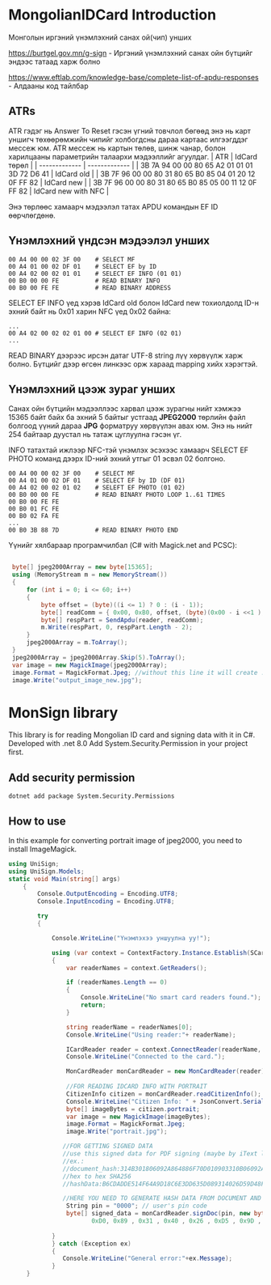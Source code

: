 # MongolianIDCard Introduction
Монголын иргэний үнэмлэхний санах ой(чип) унших 

https://burtgel.gov.mn/g-sign - Иргэний үнэмлэхний санах ойн бүтцийг эндээс татаад харж болно

https://www.eftlab.com/knowledge-base/complete-list-of-apdu-responses - Алдааны код тайлбар

## ATRs
ATR гэдэг нь Answer To Reset гэсэн үгний товчлол бөгөөд энэ нь карт уншигч төхөөрөмжийн чипийг холбогдсны дараа картаас илгээгддэг мессеж юм. ATR мессеж нь картын төлөв, шинж чанар, болон харилцааны параметрийн талаархи мэдээллийг агуулдаг.
| ATR  | IdCard төрөл |
| ------------- | ------------- |
| 3B 7A 94 00 00 80 65 A2 01 01 01 3D 72 D6 41  | IdCard old  |
| 3B 7F 96 00 00 80 31 80 65 B0 85 04 01 20 12 0F FF 82  | IdCard new  |
| 3B 7F 96 00 00 80 31 80 65 B0 85 05 00 11 12 0F FF 82  | IdCard new with NFC  |


Энэ төрлөөс хамаарч мэдээлэл татах APDU командын EF ID өөрчлөгдөнө.

## Үнэмлэхний үндсэн мэдээлэл унших
```
00 A4 00 00 02 3F 00    # SELECT MF
00 A4 01 00 02 DF 01    # SELECT EF by ID
00 A4 02 00 02 01 01    # SELECT EF INFO (01 01)
00 B0 00 00 FE          # READ BINARY INFO
00 B0 00 FE FE          # READ BINARY ADDRESS
```

SELECT EF INFO үед хэрэв IdCard old болон IdCard new тохиолдолд ID-н эхний байт нь 0x01 харин NFC үед 0x02 байна:
```
...
00 A4 02 00 02 02 01 00 # SELECT EF INFO (02 01)
...
```
READ BINARY дээрээс ирсэн датаг UTF-8 string лүү хөрвүүлж харж болно. Бүтцийг дээр өгсөн линкээс орж хараад mapping хийх хэрэгтэй.

## Үнэмлэхний цээж зураг унших
Санах ойн бүтцийн мэдээллээс харвал цээж зурагны нийт хэмжээ 15365 байт байх ба эхний 5 байтыг устгаад **JPEG2000** төрлийн файл болгоод үүний дараа **JPG** форматруу хөрвүүлэн авах юм.
Энэ нь нийт 254 байтаар дуустал нь татаж цуглуулна гэсэн үг. 

INFO татахтай ижлээр NFC-тэй үнэмлэх эсэхээс хамаарч SELECT EF PHOTO команд дээрх ID-ний эхний утгыг 01 эсвэл 02 болгоно.
```
00 A4 00 00 02 3F 00    # SELECT MF
00 A4 01 00 02 DF 01    # SELECT EF by ID (DF 01)
00 A4 02 00 02 01 02    # SELEFT EF PHOTO (01 02)
00 B0 00 00 FE          # READ BINARY PHOTO LOOP 1..61 TIMES
00 B0 00 FE FE
00 B0 01 FC FE
00 B0 02 FA FE
...
00 B0 3B 88 7D          # READ BINARY PHOTO END
```
Үүнийг хялбараар програмчилбал (C# with Magick.net and PCSC):
```csharp

 byte[] jpeg2000Array = new byte[15365];
 using (MemoryStream m = new MemoryStream())
 {
     for (int i = 0; i <= 60; i++)
     {
         byte offset = (byte)((i <= 1) ? 0 : (i - 1));
         byte[] readComm = { 0x00, 0xB0, offset, (byte)(0x00 - i <<1 ), 0xfe };
         byte[] respPart = SendApdu(reader, readComm);
         m.Write(respPart, 0, respPart.Length - 2);
     }
     jpeg2000Array = m.ToArray();
 }
 jpeg2000Array = jpeg2000Array.Skip(5).ToArray();
 var image = new MagickImage(jpeg2000Array);
 image.Format = MagickFormat.Jpeg; //without this line it will create .jp2 file.
 image.Write("output_image_new.jpg");
```


# MonSign library
This library is for reading Mongolian ID card and signing data with it in C#.
Developed with .net 8.0
Add System.Security.Permission in your project first.

## Add security permission
```
dotnet add package System.Security.Permissions
```
## How to use

In this example for converting portrait image of jpeg2000, you need to install ImageMagick. 

```C#
using UniSign;
using UniSign.Models;
static void Main(string[] args)
    {
        Console.OutputEncoding = Encoding.UTF8;
        Console.InputEncoding = Encoding.UTF8;

        try
        {

            Console.WriteLine("Үнэмлэхээ уншуулна уу!");

            using (var context = ContextFactory.Instance.Establish(SCardScope.System))
            {
                var readerNames = context.GetReaders();

                if (readerNames.Length == 0)
                {
                    Console.WriteLine("No smart card readers found.");
                    return;
                }

                string readerName = readerNames[0];
                Console.WriteLine("Using reader:"+ readerName);

                ICardReader reader = context.ConnectReader(readerName, SCardShareMode.Shared, SCardProtocol.T0 | SCardProtocol.T1);
                Console.WriteLine("Connected to the card.");

                MonCardReader monCardReader = new MonCardReader(reader);
            
                //FOR READING IDCARD INFO WITH PORTRAIT
                CitizenInfo citizen = monCardReader.readCitizenInfo();
                Console.WriteLine("Citizen Info: " + JsonConvert.SerializeObject(citizen));
                byte[] imageBytes = citizen.portrait;
                var image = new MagickImage(imageBytes);
                image.Format = MagickFormat.Jpeg;
                image.Write("portrait.jpg");

               //FOR GETTING SIGNED DATA
               //use this signed data for PDF signing (maybe by iText library)
               //ex.:
               //document_hash:314B301806092A864886F70D010903310B06092A864886F70D010701302F06092A864886F70D010904312204207CCBEA1FCBA6E1F76E4F8E9D4BCA3AB6F945261591EFED4A59D932ECC8EA80ED
               //hex to hex SHA256
               //hashData:B6CDADDE514F64A9D18C6E3DD635D089314026D59D48FC8DDEB04788068704DE

               //HERE YOU NEED TO GENERATE HASH DATA FROM DOCUMENT AND AGAIN HASH IT BY SHA-256:
                String pin = "0000"; // user's pin code
                byte[] signed_data = monCardReader.signDoc(pin, new byte[]{ 0xB6, 0xCD, 0xAD, 0xDE, 0x51, 0x4F, 0x64, 0xA9, 0xD1, 0x8C, 0x6E, 0x3D, 0xD6, 0x35,
                       0xD0, 0x89 , 0x31 , 0x40 , 0x26 , 0xD5 , 0x9D , 0x48 , 0xFC , 0x8D , 0xDE , 0xB0 , 0x47 , 0x88 , 0x06 , 0x87 , 0x04 , 0xDE });
        
            }
            } catch (Exception ex)
            {
               Console.WriteLine("General error:"+ex.Message);
            }
     }

```
